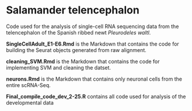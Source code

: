 # Salamander telencephalon

Code used for the analysis of single-cell RNA sequencing data from the telencephalon of the Spanish ribbed newt <i>Pleurodeles waltl</i>.

**SingleCellAdult_E1-E6.Rmd** is the Markdown that contains the code for building the Seurat objects generated from raw alignment.

**cleaning_SVM.Rmd** is the Markdown that contains the code for implementing SVM and cleaning the datset. 

**neurons.Rmd** is the Markdown that contains only neuronal cells from the entire scRNA-Seq. 

**Final_compile_code_dev_2-25.R** contains all code used for analysis of the developmental data


